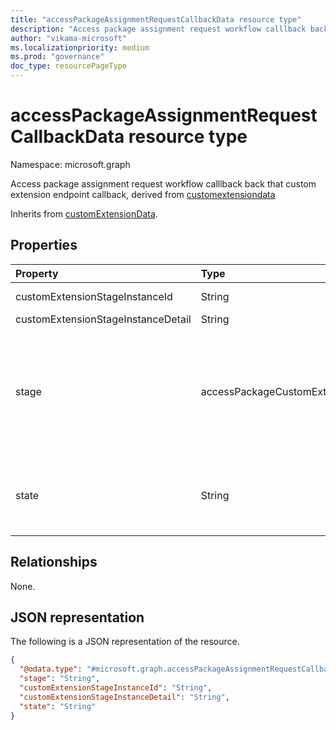 ```yaml
---
title: "accessPackageAssignmentRequestCallbackData resource type"
description: "Access package assignment request workflow calllback back that custom extension endpoint callback."
author: "vikama-microsoft"
ms.localizationpriority: medium
ms.prod: "governance"
doc_type: resourcePageType
---
```


# accessPackageAssignmentRequestCallbackData resource type

Namespace: microsoft.graph

Access package assignment request workflow calllback back that custom extension endpoint callback, derived from [customextensiondata](../resources/customextensiondata.md)

Inherits from [customExtensionData](../resources/customextensiondata.md).

## Properties

|Property|Type|Description|
|:---|:---|:---|
|customExtensionStageInstanceId|String|Unique identifier of the callout to the custom extension.|
|customExtensionStageInstanceDetail|String|Details for the callback.|
|stage|accessPackageCustomExtensionStage|Indicates the stage at which the custom callout extension will be executed. The possible values are: `assignmentRequestCreated`, `assignmentRequestApproved`, `assignmentRequestGranted`, `assignmentRequestRemoved`, `assignmentFourteenDaysBeforeExpiration`, `assignmentOneDayBeforeExpiration`, `unknownFutureValue`.|
|state|String|Allow the extension to be able to deny or cancel the request submitted by the requestor. The supported values are `Denied` and `Canceled`. This property can only be set for an `assignmentRequestCreated` stage.|

## Relationships

None.

## JSON representation

The following is a JSON representation of the resource.
<!-- {
  "blockType": "resource",
  "@odata.type": "microsoft.graph.accessPackageAssignmentRequestCallbackData"
}
-->
``` json
{
  "@odata.type": "#microsoft.graph.accessPackageAssignmentRequestCallbackData",
  "stage": "String",
  "customExtensionStageInstanceId": "String",
  "customExtensionStageInstanceDetail": "String",
  "state": "String"
}
```
